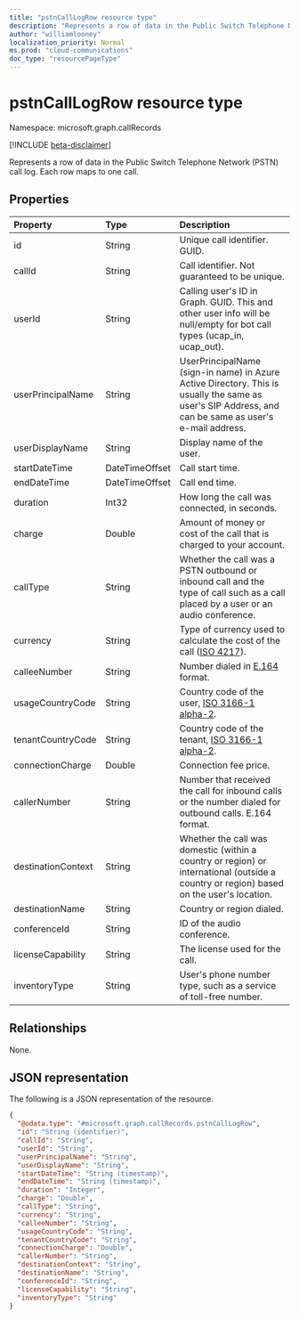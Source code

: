 ```yaml
---
title: "pstnCallLogRow resource type"
description: "Represents a row of data in the Public Switch Telephone Network (PSTN) call log."
author: "williamlooney"
localization_priority: Normal
ms.prod: "cloud-communications"
doc_type: "resourcePageType"
---
```


# pstnCallLogRow resource type

Namespace: microsoft.graph.callRecords

[!INCLUDE [beta-disclaimer](../../includes/beta-disclaimer.md)]

Represents a row of data in the Public Switch Telephone Network (PSTN) call log. Each row maps to one call.

## Properties

|Property|Type|Description|
|:---|:---|:---|
|id|String|Unique call identifier. GUID.|
|callId|String|Call identifier. Not guaranteed to be unique.|
|userId|String|Calling user's ID in Graph. GUID. This and other user info will be null/empty for bot call types (ucap_in, ucap_out).|
|userPrincipalName|String|UserPrincipalName (sign-in name) in Azure Active Directory. This is usually the same as user's SIP Address, and can be same as user's e-mail address.|
|userDisplayName|String|Display name of the user.|
|startDateTime|DateTimeOffset|Call start time.|
|endDateTime|DateTimeOffset|Call end time.|
|duration|Int32|How long the call was connected, in seconds.|
|charge|Double|Amount of money or cost of the call that is charged to your account.|
|callType|String|Whether the call was a PSTN outbound or inbound call and the type of call such as a call placed by a user or an audio conference.|
|currency|String|Type of currency used to calculate the cost of the call ([ISO 4217](https://en.wikipedia.org/wiki/ISO_4217)).|
|calleeNumber|String|Number dialed in [E.164](https://en.wikipedia.org/wiki/E.164) format.|
|usageCountryCode|String|Country code of the user, [ISO 3166-1 alpha-2](https://en.wikipedia.org/wiki/ISO_3166-1_alpha-2).|
|tenantCountryCode|String|Country code of the tenant, [ISO 3166-1 alpha-2](https://en.wikipedia.org/wiki/ISO_3166-1_alpha-2).|
|connectionCharge|Double|Connection fee price.|
|callerNumber|String|Number that received the call for inbound calls or the number dialed for outbound calls. E.164 format.|
|destinationContext|String|Whether the call was domestic (within a country or region) or international (outside a country or region) based on the user's location.|
|destinationName|String|Country or region dialed.|
|conferenceId|String|ID of the audio conference.|
|licenseCapability|String|The license used for the call.|
|inventoryType|String|User's phone number type, such as a service of toll-free number.|

## Relationships

None.

## JSON representation

The following is a JSON representation of the resource.

<!-- {
  "blockType": "ignored",
  "@odata.type": "microsoft.graph.callRecords.pstnCallLogRow",
  "baseType": "",
  "keyProperty": "id"
}
-->

``` json
{
  "@odata.type": "#microsoft.graph.callRecords.pstnCallLogRow",
  "id": "String (identifier)",
  "callId": "String",
  "userId": "String",
  "userPrincipalName": "String",
  "userDisplayName": "String",
  "startDateTime": "String (timestamp)",
  "endDateTime": "String (timestamp)",
  "duration": "Integer",
  "charge": "Double",
  "callType": "String",
  "currency": "String",
  "calleeNumber": "String",
  "usageCountryCode": "String",
  "tenantCountryCode": "String",
  "connectionCharge": "Double",
  "callerNumber": "String",
  "destinationContext": "String",
  "destinationName": "String",
  "conferenceId": "String",
  "licenseCapability": "String",
  "inventoryType": "String"
}
```


